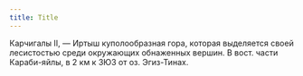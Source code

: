 ```yaml
---
title: Title
---
```


Карчигалы II, — Иртыш куполообразная гора, которая выделяется своей лесистостью
среди окружающих обнаженных вершин. В вост. части Караби-яйлы, в 2 км к ЗЮЗ от
оз. Эгиз-Тинах.

